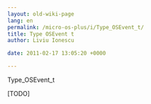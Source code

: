 ```yaml
---
layout: old-wiki-page
lang: en
permalink: /micro-os-plus/i/Type_OSEvent_t/
title: Type OSEvent t
author: Liviu Ionescu

date: 2011-02-17 13:05:20 +0000

---
```


Type_OSEvent_t

[TODO]
